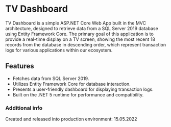 # TV Dashboard

TV Dashboard is a simple ASP.NET Core Web App built in the MVC architecture, designed to retrieve data from a SQL Server 2019 database using Entity Framework Core. The primary goal of this application is to provide a real-time display on a TV screen, showing the most recent 18 records from the database in descending order, which represent transaction logs for various applications within our ecosystem.

## Features
* Fetches data from SQL Server 2019.
* Utilizes Entity Framework Core for database interaction.
* Presents a user-friendly dashboard for displaying transaction logs.
* Built on the .NET 5 runtime for performance and compatibility.

### Additional info
Created and released into production environment: 15.05.2022
